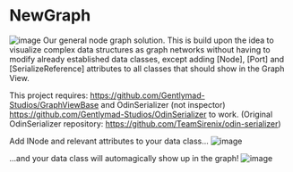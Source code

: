 # NewGraph
![image](https://user-images.githubusercontent.com/530629/219878506-2a12f872-cf5b-468e-8982-066c742bb8e7.png)
Our general node graph solution. This is build upon the idea to visualize complex data structures as graph networks without having to modify already established data classes, except adding [Node], [Port] and [SerializeReference] attributes to all classes that should show in the Graph View. 

This project requires:  https://github.com/Gentlymad-Studios/GraphViewBase and OdinSerializer (not inspector) https://github.com/Gentlymad-Studios/OdinSerializer to work. (Original OdinSerializer repository: https://github.com/TeamSirenix/odin-serializer)

Add INode and relevant attributes to your data class...
![image](https://user-images.githubusercontent.com/530629/219878624-4eb1f569-f0f8-45d0-b9a0-9915c7109de8.png)

...and your data class will automagically show up in the graph!
![image](https://user-images.githubusercontent.com/530629/219878644-5a1d0cba-7c56-477b-9bdd-afa7207478ce.png)
